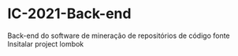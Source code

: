 # IC-2021-Back-end
Back-end do software de mineração de repositórios de código fonte
Insitalar project lombok
